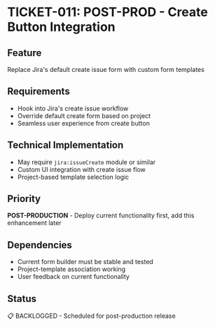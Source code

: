 # TICKET-011: POST-PROD - Create Button Integration

## Feature
Replace Jira's default create issue form with custom form templates

## Requirements
- Hook into Jira's create issue workflow
- Override default create form based on project
- Seamless user experience from create button

## Technical Implementation
- May require `jira:issueCreate` module or similar
- Custom UI integration with create issue flow
- Project-based template selection logic

## Priority
**POST-PRODUCTION** - Deploy current functionality first, add this enhancement later

## Dependencies
- Current form builder must be stable and tested
- Project-template association working
- User feedback on current functionality

## Status
📋 BACKLOGGED - Scheduled for post-production release